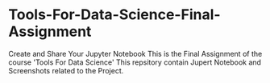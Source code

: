 # Tools-For-Data-Science-Final-Assignment
Create and Share Your Jupyter Notebook
This is the Final Assignment of the course 'Tools For Data Science'
This repsitory contain Jupert Notebook and Screenshots related to the Project.
